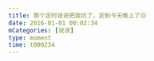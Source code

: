 ```yaml
---
title: 那个定时说说把我坑了，定到今天晚上了😒
date: 2016-01-01 00:02:34
mCategories: [说说]
type: moment
time: t000234
---
```


